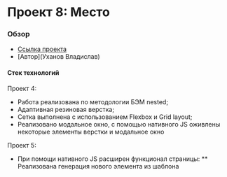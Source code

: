 # Проект 8: Место

### Обзор

* [Ссылка проекта](https://vladko-89.github.io/mesto/)
* [Автор](Уханов Владислав)

#### Стек технологий
Проект 4:

* Работа реализована по методологии БЭМ nested;
* Адаптивная резиновая верстка;
* Сетка выполнена с использованием Flexbox и Grid layout;
* Реализовано модальное окно, с помощью нативного JS оживлены некоторые элементы верстки и модальное окно

Проект 5:
* При помощи нативного JS расширен функционал страницы:
** Реализована генерация нового элемента из шаблона <template> ;
** Реализован механизм добавления/удаления карточек;
** Оживлен Лайк;
** Добавлены дополнительные формы попапов

Проект 6:
* Реализована верификация форм модальных окон (validate.js);
* Закрытие модальных окон по нажатию Esc и клику в не области тела модального окна

Проект 7:
* Функционал валидации форм и карточки мест переписаны под ООП;

Проект 8:
* Функционал полностью переведен на ООП;
* Настроена сборка проекта с помощью webpack
